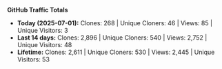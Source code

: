 
**GitHub Traffic Totals**

- **Today (2025-07-01):** Clones: 268 | Unique Cloners: 46 | Views: 85 | Unique Visitors: 3
- **Last 14 days:** Clones: 2,896 | Unique Cloners: 540 | Views: 2,752 | Unique Visitors: 48
- **Lifetime:** Clones: 2,611 | Unique Cloners: 530 | Views: 2,445 | Unique Visitors: 53
